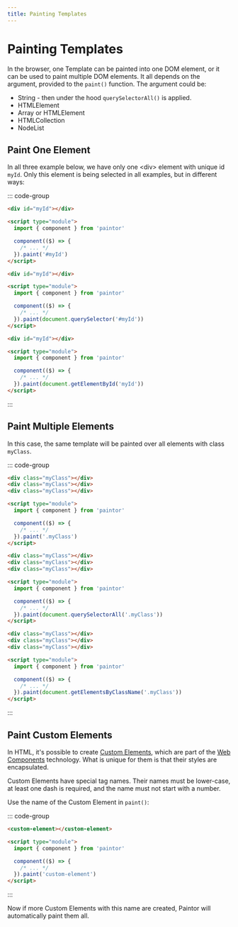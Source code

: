 ```yaml
---
title: Painting Templates
---
```


# Painting Templates

In the browser, one Template can be painted into one DOM element, or it can be used to paint
multiple DOM elements. It all depends on the argument, provided to the `paint()` function.
The argument could be:

- String - then under the hood `querySelectorAll()` is applied.
- HTMLElement
- Array or HTMLElement
- HTMLCollection
- NodeList

## Paint One Element

In all three example below, we have only one \<div\> element with unique id `myId`. Only this
element is being selected in all examples, but in different ways:

::: code-group
```html [Using a string]
<div id="myId"></div>

<script type="module">
  import { component } from 'paintor'

  component(($) => {
    /* ... */
  }).paint('#myId')
</script>
```
```html [Using querySelector()]
<div id="myId"></div>

<script type="module">
  import { component } from 'paintor'

  component(($) => {
    /* ... */
  }).paint(document.querySelector('#myId'))
</script>
```
```html [Using getElementById()]
<div id="myId"></div>

<script type="module">
  import { component } from 'paintor'

  component(($) => {
    /* ... */
  }).paint(document.getElementById('myId'))
</script>
```
:::

## Paint Multiple Elements

In this case, the same template will be painted over all elements with class `myClass`.

::: code-group
```html [Using a string]
<div class="myClass"></div>
<div class="myClass"></div>
<div class="myClass"></div>

<script type="module">
  import { component } from 'paintor'

  component(($) => {
    /* ... */
  }).paint('.myClass')
</script>
```
```html [Using querySelectorAll()]
<div class="myClass"></div>
<div class="myClass"></div>
<div class="myClass"></div>

<script type="module">
  import { component } from 'paintor'

  component(($) => {
    /* ... */
  }).paint(document.querySelectorAll('.myClass'))
</script>
```
```html [Using getElementsByClassName()]
<div class="myClass"></div>
<div class="myClass"></div>
<div class="myClass"></div>

<script type="module">
  import { component } from 'paintor'

  component(($) => {
    /* ... */
  }).paint(document.getElementsByClassName('.myClass'))
</script>
```
:::

## Paint Custom Elements

In HTML, it's possible to create [Custom Elements](https://developer.mozilla.org/en-US/docs/Web/Web_Components/Using_custom_elements),
which are part of the [Web Components](https://developer.mozilla.org/en-US/docs/Web/Web_Components)
technology. What is unique for them is that their styles are encapsulated.

Custom Elements have special tag names. Their names must be lower-case, at least one dash is
required, and the name must not start with a number.

Use the name of the Custom Element in `paint()`:

::: code-group
```html
<custom-element></custom-element>

<script type="module">
  import { component } from 'paintor'

  component(($) => {
    /* ... */
  }).paint('custom-element')
</script>
```
:::

Now if more Custom Elements with this name are created, Paintor will automatically paint them all.

